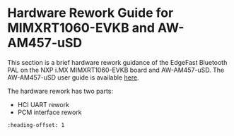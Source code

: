 # Hardware Rework Guide for MIMXRT1060-EVKB and AW-AM457-uSD

This section is a brief hardware rework guidance of the EdgeFast Bluetooth PAL on the NXP i.MX MIMXRT1060-EVKB board and AW-AM457-uSD. The AW-AM457-uSD user guide is available [here](https://www.azurewave.com/img/nxp/uSD-1515%20Adaptor%20Board_User%20guide_D_20201103.pdf).

The hardware rework has two parts:

-   HCI UART rework
-   PCM interface rework


```{include} ../topics/hardware_rework_019.md
:heading-offset: 1
```


